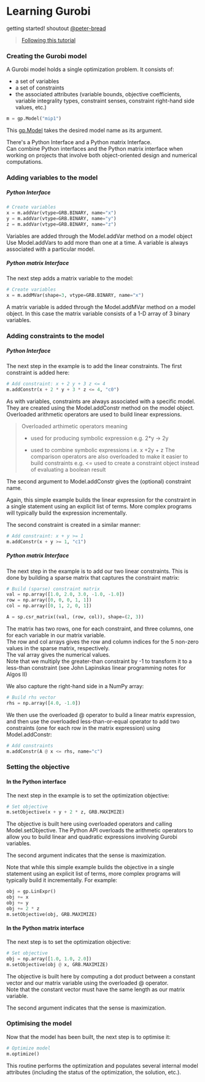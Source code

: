 # Learning Gurobi
 getting started! shoutout [@peter-bread](https://github.com/peter-bread)    
     
> [Following this tutorial](https://support.gurobi.com/hc/en-us/articles/17278438215313-Tutorial-Getting-Started-with-the-Gurobi-Python-API)


### Creating the Gurobi model
A Gurobi model holds a single optimization problem.
It consists of:
- a set of variables
- a set of constraints
- the associated attributes (variable bounds, objective coefficients, variable integrality types, constraint senses, constraint right-hand side values, etc.)

```python
m = gp.Model("mip1")
```
This [gp.Model](https://docs.gurobi.com/projects/optimizer/en/current/reference/python/model.html) takes the desired model name as its argument.

There's a Python Interface and a Python matrix Interface.   
Can combine Python interfaces and the Python matrix interface when working on projects that involve both object-oriented design and numerical computations. 

### Adding variables to the model
##### Python Interface
```python
# Create variables
x = m.addVar(vtype=GRB.BINARY, name="x")
y = m.addVar(vtype=GRB.BINARY, name="y")
z = m.addVar(vtype=GRB.BINARY, name="z")
```
Variables are added through the Model.addVar method on a model object 
Use Model.addVars to add more than one at a time. 
A variable is always associated with a particular model.

##### Python matrix Interface
The next step adds a matrix variable to the model:
```python
# Create variables
x = m.addMVar(shape=3, vtype=GRB.BINARY, name="x")
```
A matrix variable is added through the Model.addMVar method on a model object. 
In this case the matrix variable consists of a 1-D array of 3 binary variables. 


### Adding constraints to the model
##### Python Interface
The next step in the example is to add the linear constraints. The first constraint is added here:
```python
# Add constraint: x + 2 y + 3 z <= 4
m.addConstr(x + 2 * y + 3 * z <= 4, "c0")
```
As with variables, constraints are always associated with a specific model. They are created using the Model.addConstr method on the model object.
Overloaded arithmetic operators are used to build linear expressions. 
> Overloaded arthimetic operators meaning
> * used for producing symbolic expression e.g. 2*y -> 2y
> + used to combine symbolic expressions i.e. x +2y + z
The comparison operators are also overloaded to make it easier to build constraints e.g. <= used to create a constraint object instead of evaluating a boolean result 

The second argument to Model.addConstr gives the (optional) constraint name.

Again, this simple example builds the linear expression for the constraint in a single statement using an explicit list of terms. More complex programs will typically build the expression incrementally.

The second constraint is created in a similar manner:
```python
# Add constraint: x + y >= 1
m.addConstr(x + y >= 1, "c1")
```
##### Python matrix Interface
The next step in the example is to add our two linear constraints. This is done by building a sparse matrix that captures the constraint matrix:
```python
# Build (sparse) constraint matrix
val = np.array([1.0, 2.0, 3.0, -1.0, -1.0])
row = np.array([0, 0, 0, 1, 1])
col = np.array([0, 1, 2, 0, 1])

A = sp.csr_matrix((val, (row, col)), shape=(2, 3))
```
The matrix has two rows, one for each constraint, and three columns, one for each variable in our matrix variable.    
The row and col arrays gives the row and column indices for the 5 non-zero values in the sparse matrix, respectively.    
The val array gives the numerical values.    
Note that we multiply the greater-than constraint by -1 to transform it to a less-than constraint (see John Lapinskas linear programming notes for Algos II)

We also capture the right-hand side in a NumPy array:
```python
# Build rhs vector
rhs = np.array([4.0, -1.0])
```
We then use the overloaded @ operator to build a linear matrix expression, and then use the overloaded less-than-or-equal operator to add two constraints (one for each row in the matrix expression) using Model.addConstr:  
```python
# Add constraints
m.addConstr(A @ x <= rhs, name="c")
```


### Setting the objective
#### In the Python interface
The next step in the example is to set the optimization objective:
```python
# Set objective
m.setObjective(x + y + 2 * z, GRB.MAXIMIZE)
```
The objective is built here using overloaded operators and calling Model.setObjective. The Python API overloads the arithmetic operators to allow you to build linear and quadratic expressions involving Gurobi variables.

The second argument indicates that the sense is maximization.  

Note that while this simple example builds the objective in a single statement using an explicit list of terms, more complex programs will typically build it incrementally. For example:
```python
obj = gp.LinExpr()
obj += x
obj += y
obj += 2 * z
m.setObjective(obj, GRB.MAXIMIZE)
```
#### In the Python matrix interface
The next step is to set the optimization objective:
```python
# Set objective
obj = np.array([1.0, 1.0, 2.0])
m.setObjective(obj @ x, GRB.MAXIMIZE)
```
The objective is built here by computing a dot product between a constant vector and our matrix variable using the overloaded @ operator.   
Note that the constant vector must have the same length as our matrix variable.

The second argument indicates that the sense is maximization.


### Optimising the model
Now that the model has been built, the next step is to optimise it:
```python
# Optimize model
m.optimize()
```
This routine performs the optimization and populates several internal model attributes (including the status of the optimization, the solution, etc.).   



